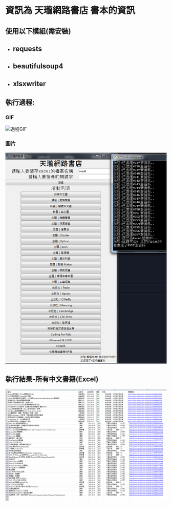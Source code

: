 # 資訊為 天瓏網路書店 書本的資訊

## 使用以下模組(需安裝)
* ## requests
* ## beautifulsoup4
* ## xlsxwriter
## 執行過程:
### GIF
![過程GIF](images/process.gif)
### 圖片
![過程-結果圖](images/resultTime.png)
## 執行結果-所有中文書籍(Excel)
![xlsx結果](images/xlsx.png)